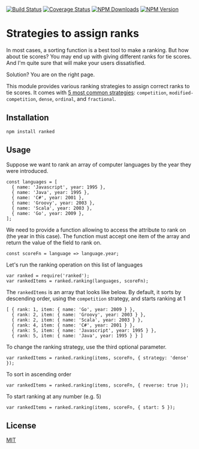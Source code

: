 [![Build Status](http://img.shields.io/travis/quocvu/ranked.svg)](https://travis-ci.org/quocvu/ranked)
[![Coverage Status](https://img.shields.io/coveralls/quocvu/ranked.svg)](https://coveralls.io/github/quocvu/ranked)
[![NPM Downloads](https://img.shields.io/npm/dt/ranked.svg)](https://www.npmjs.com/package/ranked)
[![NPM Version](https://img.shields.io/npm/v/ranked.svg)](https://www.npmjs.com/package/ranked)


# Strategies to assign ranks

In most cases, a sorting function is a best tool to make a ranking. But how
about tie scores? You may end up with giving different ranks for tie scores.
And I'm quite sure that will make your users dissatisfied.

Solution? You are on the right page.

This module provides various ranking strategies to assign correct ranks to tie
scores.  It comes with [5 most common strategies](http://en.wikipedia.org/wiki/Ranking#Strategies_for_assigning_rankings):
`competition`, `modified-competition`, `dense`, `ordinal`, and `fractional`.


## Installation

    npm install ranked

## Usage

Suppose we want to rank an array of computer languages by the year they were
introduced.

```
const languages = [
  { name: 'Javascript', year: 1995 },
  { name: 'Java', year: 1995 },
  { name: 'C#', year: 2001 },
  { name: 'Groovy', year: 2003 },
  { name: 'Scala', year: 2003 },
  { name: 'Go', year: 2009 },
];
```

We need to provide a function allowing to access the attribute to rank on
(the year in this case).  The function must accept one item of the array and
return the value of the field to rank on.

```
const scoreFn = language => language.year;
```

Let's run the ranking operation on this list of languages

```
var ranked = require('ranked');
var rankedItems = ranked.ranking(languages, scoreFn);
```

The `rankedItems` is an array that looks like below.  By default, it sorts
by descending order, using the `competition` strategy, and starts ranking at 1

```
[ { rank: 1, item: { name: 'Go', year: 2009 } },
  { rank: 2, item: { name: 'Groovy', year: 2003 } },
  { rank: 2, item: { name: 'Scala', year: 2003 } },
  { rank: 4, item: { name: 'C#', year: 2001 } },
  { rank: 5, item: { name: 'Javascript', year: 1995 } },
  { rank: 5, item: { name: 'Java', year: 1995 } } ]
```

To change the ranking strategy, use the third optional parameter.

```
var rankedItems = ranked.ranking(items, scoreFn, { strategy: 'dense' });
```

To sort in ascending order

```
var rankedItems = ranked.ranking(items, scoreFn, { reverse: true });
```

To start ranking at any number (e.g. 5)

```
var rankedItems = ranked.ranking(items, scoreFn, { start: 5 });
```

## License

[MIT](https://github.com/quocvu/ranked/blob/master/LICENSE.txt)

